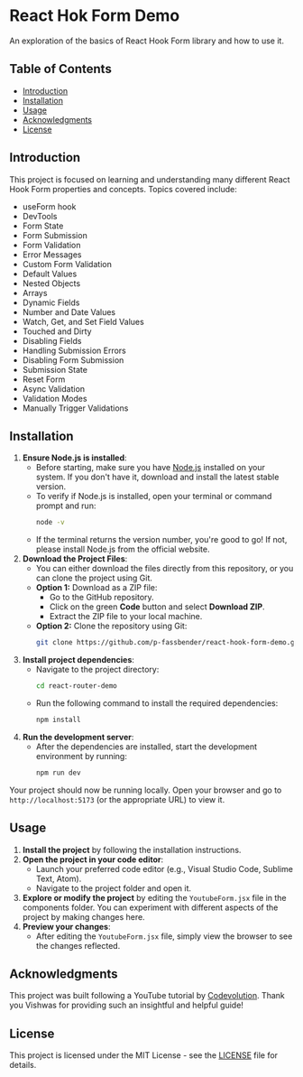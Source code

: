 # React Hok Form Demo
An exploration of the basics of React Hook Form library and how to use it.

## Table of Contents
- [Introduction](#introduction)
- [Installation](#installation)
- [Usage](#usage)
- [Acknowledgments](#acknowledgments)
- [License](#license)

## Introduction
This project is focused on learning and understanding many different React Hook Form properties and concepts. Topics covered include:
- useForm hook
- DevTools
- Form State
- Form Submission
- Form Validation
- Error Messages
- Custom Form Validation
- Default Values
- Nested Objects
- Arrays
- Dynamic Fields
- Number and Date Values
- Watch, Get, and Set Field Values
- Touched and Dirty
- Disabling Fields
- Handling Submission Errors
- Disabling Form Submission
- Submission State
- Reset Form
- Async Validation
- Validation Modes
- Manually Trigger Validations

## Installation
1. **Ensure Node.js is installed**:
    - Before starting, make sure you have [Node.js](https://nodejs.org/) installed on your system. If you don't have it, download and install the latest stable version.
    - To verify if Node.js is installed, open your terminal or command prompt and run:
      ```bash
      node -v
      ```
    - If the terminal returns the version number, you're good to go! If not, please install Node.js from the official website.
2. **Download the Project Files**:
    - You can either download the files directly from this repository, or you can clone the project using Git.
    - **Option 1:** Download as a ZIP file:
      - Go to the GitHub repository.
      - Click on the green **Code** button and select **Download ZIP**.
      - Extract the ZIP file to your local machine.
    - **Option 2:** Clone the repository using Git:
      ```bash
      git clone https://github.com/p-fassbender/react-hook-form-demo.git
      ```
3. **Install project dependencies**:
    - Navigate to the project directory:
      ```bash
      cd react-router-demo
      ```
    - Run the following command to install the required dependencies:
      ```bash
      npm install
      ```
4. **Run the development server**:
    - After the dependencies are installed, start the development environment by running:
      ```bash
      npm run dev
      ```
Your project should now be running locally. Open your browser and go to `http://localhost:5173` (or the appropriate URL) to view it.

## Usage
1. **Install the project** by following the installation instructions.
2. **Open the project in your code editor**:
    - Launch your preferred code editor (e.g., Visual Studio Code, Sublime Text, Atom).
    - Navigate to the project folder and open it.
3. **Explore or modify the project** by editing  the `YoutubeForm.jsx` file in the components folder. You can experiment with different aspects of the project by making changes here.
4. **Preview your changes**:
    - After editing the `YoutubeForm.jsx` file, simply view the browser to see the changes reflected.

## Acknowledgments
This project was built following a YouTube tutorial by [Codevolution](https://www.youtube.com/playlist?list=PLC3y8-rFHvwjmgBr1327BA5bVXoQH-w5s). 
Thank you Vishwas for providing such an insightful and helpful guide!

## License
This project is licensed under the MIT License - see the [LICENSE](LICENSE) file for details.
